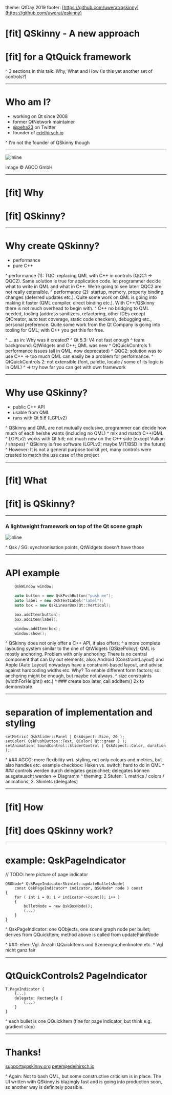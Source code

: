 theme: QtDay 2019
footer: [https://github.com/uwerat/qskinny](https://github.com/uwerat/qskinny)


# [fit] QSkinny - A new approach
# [fit] for a QtQuick framework

^ 3 sections in this talk: Why, What and How (Is this yet another set of controls?)

---

# Who am I?

- working on Qt since 2008
- former QtNetwork maintainer
- [@peha23](https://twitter.com/peha23) on Twitter
- founder of [edelhirsch.io](https://www.edelhirsch.io)

^ I'm not the founder of QSkinny though

---

![inline](AGCO-Ui.jpeg)

image © AGCO GmbH

---

# [fit] Why
# [fit] QSkinny?

---

# Why create QSkinny?

- performance
- pure C++

^ performance (1): TQC: replacing QML with C++ in controls (QQC1 -> QQC2). Same solution is true for application code. let programmer decide what to write in QML and what in C++. We're going to see later: QQC2 are not really extensible.
^ performance (2): startup, memory, property binding changes (deferred updates etc.). Quite some work on QML is going into making it faster (QML compiler, direct binding etc.). With C++/QSkinny there is not much overhead to begin with.
^ C++ no bridging to QML needed, tooling (address sanitizers, refactoring, other IDEs except QtCreator, auto test coverage, static code checkers), debugging etc., personal preference. Quite some work from the Qt Company is going into tooling for QML; with C++ you get this for free.

^ ... as in: Why was it created?
^ Qt 5.3: V4 not fast enough
^ team background: QtWidgets and C++; QML was new
^ QtQuickControls 1: performance issues (all in QML, now deprecated)
^ QQC2: solution was to use C++ => too much QML can easily be a problem for performance.
^ QtQuickControls 2: not extensible (font, palette, locale / some of its logic is in QML)
^ => try how far you can get with own framework

---

# Why use QSkinny?

- public C++ API
- usable from QML
- runs with Qt 5.6 (LGPLv2)

^ QSkinny and QML are not mutually exclusive, programmer can decide how much of each he/she wants (including no QML)
^ mix and match C++/QML
^ LGPLv2: works with Qt 5.6; not much new on the C++ side (except Vulkan / shapes)
^ QSkinny is free software (LGPLv2; maybe MIT/BSD in the future)
^ However: It is not a general purpose toolkit yet, many controls were created to match the use case of the project

---

# [fit] What
# [fit] is QSkinny?

---

### A lightweight framework on top of the Qt scene graph

![inline](QSkinny.png)

^ Qsk / SG: synchronisation points, QtWidgets doesn't have those

---

# API example

```c++
    QskWindow window;

    auto button = new QskPushButton("push me");
    auto label = new QskTextLabel("label");
    auto box = new QskLinearBox(Qt::Vertical);

    box.addItem(button);
    box.addItem(label);

    window.addItem(box);
    window.show();
```

^ QSkinny does not only offer a C++ API, it also offers:
^ a more complete layouting system similar to the one of QtWidgets (QSizePolicy); QML is mostly anchoring. Problem with only anchoring: There is no central component that can lay out elements, also: Android (ConstraintLayout) and Apple (Auto Layout) nowadays have a constraint-based layout, and advise against hardcoding widths etc. Why? To enable different form factors; so: anchoring might be enough, but maybe not always.
^ size constraints (widthForHeight() etc.)
^ ### create box later, call addItem() 2x to demonstrate

---

# separation of implementation and styling

```
setMetric( QskSlider::Panel | QskAspect::Size, 20 );
setColor( QskPushButton::Text, QColor( Qt::green ) );
setAnimation( SoundControl::SliderControl | QskAspect::Color, duration );
```

^ ### AGCO: more flexibility wrt. styling, not only colours and metrics, but also handles etc. example checkbox: Haken vs. switch; hard to do in QML
^ ### controls werden durch delegates gezeichnet; delegates können ausgetauscht werden -> Diagramm
^ theming: 2 Stufen: 1. metrics / colors / animations, 2. Skinlets (delegates)

---

# [fit] How
# [fit] does QSkinny work?

---

# example: QskPageIndicator

// TODO: here picture of page indicator

```
QSGNode* QskPageIndicatorSkinlet::updateBulletsNode(
    const QskPageIndicator* indicator, QSGNode* node ) const
{
    for ( int i = 0; i < indicator->count(); i++ )
    {
        bulletNode = new QskBoxNode();
        (...)
    }
}
```

^ QskPageIndicator: one QObjects, one scene graph node per bullet; derives from QQuickItem; method above is called from updatePaintNode

^ ###: eher: Vgl. Anzahl QQuickItems und Szenengraphenknoten etc.
^ Vgl nicht ganz fair

---

# QtQuickControls2 PageIndicator

```
T.PageIndicator {
    (...)
    delegate: Rectangle {
        (...)
    }
}
```

^ each bullet is one QQuickItem (fine for page indicator, but think e.g. gradient stop)

---

# Thanks!

[support@qskinny.org](mailto:support@qskinny.org)
[peter@edelhirsch.io](mailto:peter@edelhirsch.io)

^ Again: Not to bash QML, but some constructive criticism is in place. The UI written with QSkinny is blazingly fast and is going into production soon, so another way is definitely possible.
